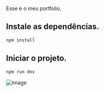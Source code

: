 Esse é o meu portfolio.

## Instale as dependências.

```bash
npm install
```

## Iniciar o projeto.
```bash
npm run dev
```
![image](https://github.com/alvarosantoscwb/Portfolio/assets/78945827/b406b635-a3db-4896-8f7c-9b2ed3179525)

